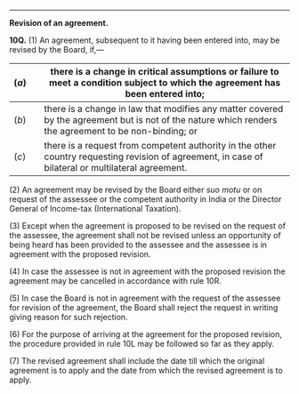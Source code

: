 ****

**Revision of an agreement.**

**10Q.** (1) An agreement, subsequent to it having been entered into, may be revised by the Board, if,—

(_a_)|  |  there is a change in critical assumptions or failure to meet a condition subject to which the agreement has been entered into;  
---|---|---  
(_b_)|  |  there is a change in law that modifies any matter covered by the agreement but is not of the nature which renders the agreement to be non-binding; or  
(_c_)|  |  there is a request from competent authority in the other country requesting revision of agreement, in case of bilateral or multilateral agreement.  
  
(2) An agreement may be revised by the Board either _suo motu_ or on request of the assessee or the competent authority in India or the Director General of Income-tax (International Taxation).

(3) Except when the agreement is proposed to be revised on the request of the assessee, the agreement shall not be revised unless an opportunity of being heard has been provided to the assessee and the assessee is in agreement with the proposed revision.

(4) In case the assessee is not in agreement with the proposed revision the agreement may be cancelled in accordance with rule 10R.

(5) In case the Board is not in agreement with the request of the assessee for revision of the agreement, the Board shall reject the request in writing giving reason for such rejection.

(6) For the purpose of arriving at the agreement for the proposed revision, the procedure provided in rule 10L may be followed so far as they apply.

(7) The revised agreement shall include the date till which the original agreement is to apply and the date from which the revised agreement is to apply.